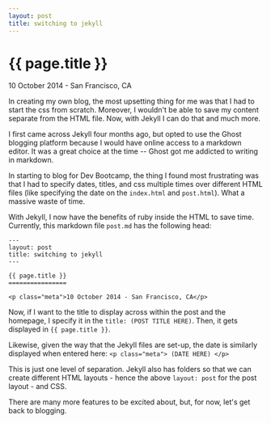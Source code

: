 ```yaml
---
layout: post
title: switching to jekyll
---
```


{{ page.title }}
================

<p class="meta">10 October 2014 - San Francisco, CA</p>

In creating my own blog, the most upsetting thing for me was that I had to start the css from scratch. Moreover, I wouldn't be able to save my content separate from the HTML file. Now, with Jekyll I can do that and much more.

I first came across Jekyll four months ago, but opted to use the Ghost blogging platform because I would have online access to a markdown editor. It was a great choice at the time -- Ghost got me addicted to writing in markdown. 

In starting to blog for Dev Bootcamp, the thing I found most frustrating was that I had to specify dates, titles, and css multiple times over different HTML files (like specifying the date on the `index.html` and `post.html`). What a massive waste of time.

With Jekyll, I now have the benefits of ruby inside the HTML to save time. Currently, this markdown file `post.md` has the following head:

	---
	layout: post
	title: switching to jekyll
	---
	
	{{ page.title }}
	================

	<p class="meta">10 October 2014 - San Francisco, CA</p>

Now, if I want to the title to display across within the post and the homepage, I specify it in the `title: (POST TITLE HERE)`. Then, it gets displayed in `{{ page.title }}`.

Likewise, given the way that the Jekyll files are set-up, the date is similarly displayed when entered here: `<p class="meta"> (DATE HERE) </p>`

This is just one level of separation. Jekyll also has folders so that we can create different HTML layouts - hence the above `layout: post` for the post layout - and CSS.

There are many more features to be excited about, but, for now, let's get back to blogging.